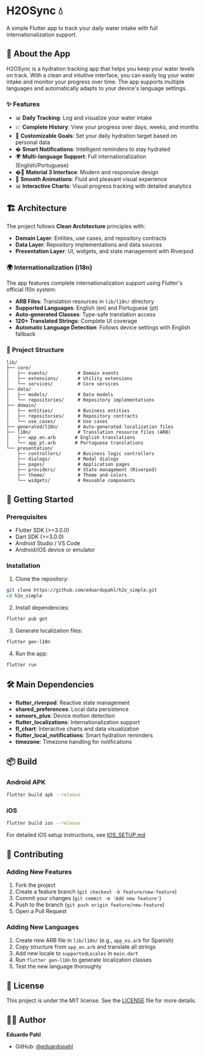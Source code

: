 # H2OSync 💧

A simple Flutter app to track your daily water intake with full internationalization support.

## 📱 About the App

H2OSync is a hydration tracking app that helps you keep your water levels on track. With a clean and intuitive interface, you can easily log your water intake and monitor your progress over time. The app supports multiple languages and automatically adapts to your device's language settings.

### ✨ Features

- 📊 **Daily Tracking**: Log and visualize your water intake
- 📈 **Complete History**: View your progress over days, weeks, and months
- 🎯 **Customizable Goals**: Set your daily hydration target based on personal data
- � **Smart Notifications**: Intelligent reminders to stay hydrated
- 🌍 **Multi-language Support**: Full internationalization (English/Portuguese)
- �📱 **Material 3 Interface**: Modern and responsive design
- 🌊 **Smooth Animations**: Fluid and pleasant visual experience
- 📊 **Interactive Charts**: Visual progress tracking with detailed analytics

## 🏗️ Architecture

The project follows **Clean Architecture** principles with:

- **Domain Layer**: Entities, use cases, and repository contracts
- **Data Layer**: Repository implementations and data sources
- **Presentation Layer**: UI, widgets, and state management with Riverpod

### 🌍 Internationalization (i18n)

The app features complete internationalization support using Flutter's official l10n system:

- **ARB Files**: Translation resources in `lib/l10n/` directory
- **Supported Languages**: English (en) and Portuguese (pt)
- **Auto-generated Classes**: Type-safe translation access
- **120+ Translated Strings**: Complete UI coverage
- **Automatic Language Detection**: Follows device settings with English fallback

### 📁 Project Structure

```
lib/
├── core/
│   ├── events/           # Domain events
│   ├── extensions/       # Utility extensions
│   └── services/         # Core services
├── data/
│   ├── models/           # Data models
│   └── repositories/     # Repository implementations
├── domain/
│   ├── entities/         # Business entities
│   ├── repositories/     # Repository contracts
│   └── use_cases/        # Use cases
├── generated/l10n/       # Auto-generated localization files
├── l10n/                 # Translation resource files (ARB)
│   ├── app_en.arb       # English translations
│   └── app_pt.arb       # Portuguese translations
└── presentation/
    ├── controllers/      # Business logic controllers
    ├── dialogs/          # Modal dialogs
    ├── pages/            # Application pages
    ├── providers/        # State management (Riverpod)
    ├── theme/            # Theme and colors
    └── widgets/          # Reusable components
```

## 🚀 Getting Started

### Prerequisites

- Flutter SDK (>=3.0.0)
- Dart SDK (>=3.0.0)
- Android Studio / VS Code
- Android/iOS device or emulator

### Installation

1. Clone the repository:
```bash
git clone https://github.com/eduardopahl/h2o_simple.git
cd h2o_simple
```

2. Install dependencies:
```bash
flutter pub get
```

3. Generate localization files:
```bash
flutter gen-l10n
```

4. Run the app:
```bash
flutter run
```

## 🛠️ Main Dependencies

- **flutter_riverpod**: Reactive state management
- **shared_preferences**: Local data persistence
- **sensors_plus**: Device motion detection
- **flutter_localizations**: Internationalization support
- **fl_chart**: Interactive charts and data visualization
- **flutter_local_notifications**: Smart hydration reminders
- **timezone**: Timezone handling for notifications

## 📦 Build

### Android APK
```bash
flutter build apk --release
```

### iOS
```bash
flutter build ios --release
```

For detailed iOS setup instructions, see [IOS_SETUP.md](IOS_SETUP.md)

## 🤝 Contributing

### Adding New Features

1. Fork the project
2. Create a feature branch (`git checkout -b feature/new-feature`)
3. Commit your changes (`git commit -m 'Add new feature'`)
4. Push to the branch (`git push origin feature/new-feature`)
5. Open a Pull Request

### Adding New Languages

1. Create new ARB file in `lib/l10n/` (e.g., `app_es.arb` for Spanish)
2. Copy structure from `app_en.arb` and translate all strings
3. Add new locale to `supportedLocales` in `main.dart`
4. Run `flutter gen-l10n` to generate localization classes
5. Test the new language thoroughly

## 📝 License

This project is under the MIT license. See the [LICENSE](LICENSE) file for more details.

## 👨‍💻 Author

**Eduardo Pahl**
- GitHub: [@eduardopahl](https://github.com/eduardopahl)
